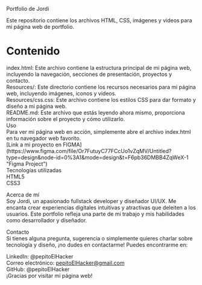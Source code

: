 Portfolio de Jordi

Este repositorio contiene los archivos HTML, CSS, imágenes y videos para mi página web de portfolio.



<h1>Contenido</h1>
index.html: Este archivo contiene la estructura principal de mi página web, incluyendo la navegación, secciones de presentación, proyectos y contacto.
<br>
Resources/: Este directorio contiene los recursos necesarios para mi página web, incluyendo imágenes, iconos y videos.
<br>
Resources/css.css: Este archivo contiene los estilos CSS para dar formato y diseño a mi página web.
<br>
README.md: Este archivo que estás leyendo ahora mismo, proporciona información sobre el proyecto y cómo utilizarlo.
<br>
Uso
<br>
Para ver mi página web en acción, simplemente abre el archivo index.html en tu navegador web favorito.
<br>
[Link a mi proyecto en FIGMA](https://www.figma.com/file/Or7FutuyC77FCcUo1vZqMV/Untitled?type=design&node-id=0%3A1&mode=design&t=F6pb36DMBB4ZqWeX-1 "Figma Project")
<br>
Tecnologías utilizadas
<br>
HTML5
<br>
CSS3
<br>


Acerca de mí
<br>
Soy Jordi, un apasionado fullstack developer y diseñador UI/UX. Me encanta crear experiencias digitales intuitivas y atractivas que deleiten a los usuarios. Este portfolio refleja una parte de mi trabajo y mis habilidades como desarrollador y diseñador.
<br>

Contacto
<br>
Si tienes alguna pregunta, sugerencia o simplemente quieres charlar sobre tecnología y diseño, ¡no dudes en contactarme! Puedes encontrarme en:
<br>

LinkedIn: @pepitoElHacker
<br>
Correo electrónico: pepitoElHacker@gmail.com
<br>
GitHub: @pepitoElHacker
<br>
¡Gracias por visitar mi página web!
<br>


